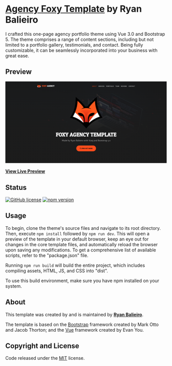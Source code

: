 # [Agency Foxy Template](https://ryanbalieiro.github.io/foxy-template/) by Ryan Balieiro

I crafted this one-page agency portfolio theme using Vue 3.0 and Bootstrap 5. The theme comprises a range of content sections, including but not limited to a portfolio gallery, testimonials, and contact. Being fully customizable, it can be seamlessly incorporated into your business with great ease.

## Preview
![alt tag1](readme/screenshot.png)

**[View Live Preview](https://ryanbalieiro.github.io/foxy-template/)**

## Status

[![GitHub license](https://img.shields.io/badge/license-MIT-blue.svg)](https://raw.githubusercontent.com/StartBootstrap/startbootstrap-agency/master/LICENSE)
[![npm version](https://img.shields.io/npm/v/startbootstrap-agency.svg)](https://www.npmjs.com/package/startbootstrap-agency)

## Usage

To begin, clone the theme's source files and navigate to its root directory. Then, execute `npm install` followed by `npm run dev`. This will open a preview of the template in your default browser, keep an eye out for changes in the core template files, and automatically reload the browser upon saving any modifications. To get a comprehensive list of available scripts, refer to the "package.json" file.

Running `npm run build` will build the entire project, which includes compiling assets, HTML, JS, and CSS into "dist". 

To use this build environment, make sure you have npm installed on your system.

## About

This template was created by and is maintained by **[Ryan Balieiro](https://ryanbalieiro.com/)**.

The template is based on the [Bootstrap](https://getbootstrap.com/) framework created by Mark Otto and Jacob Thorton; and the [Vue](https://vuejs.org/) framework created by Evan You.

## Copyright and License

Code released under the [MIT](https://github.com/StartBootstrap/startbootstrap-agency/blob/master/LICENSE) license.